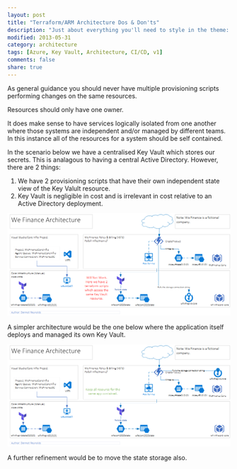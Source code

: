 ```yaml
---
layout: post
title: "Terraform/ARM Architecture Dos & Don'ts"
description: "Just about everything you'll need to style in the theme: headings, paragraphs, blockquotes, tables, code blocks, and more."
modified: 2013-05-31
category: architecture
tags: [Azure, Key Vault, Architecture, CI/CD, v1]
comments: false
share: true
---
```


As general guidance you should never have multiple provisioning scripts performing changes on the same resources.  

Resources should only have one owner.

It does make sense to have services logically isolated from one another where those systems are independent and/or managed by different teams.  In this instance all of the resources for a system should be self contained.

In the scenario below we have a centralised Key Vault which stores our secrets.  This is analagous to having a central Active Directory.  However, there are 2 things:

1. We have 2 provisioning scripts that have their own independent state view of the Key Valult resource.
2. Key Vault is negligible in cost and is irrelevant in cost relative to an Active Directory deployment.

![](/images/WeFinance-POC-02-wont-work.png)

A simpler architecture would be the one below where the application itself deploys and managed its own Key Vault.

![](/images/WeFinance-POC-02-will-work.png)

A further refinement would be to move the state storage also.